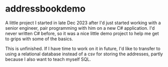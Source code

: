# addressbookdemo

A little project I started in late Dec 2023 after I'd just started working with a senior engineer, pair programming with him on a new C# application. I'd never written C# before, so it was a nice little demo project to help me get to grips with some of the basics.

This is unfinished. If I have time to work on it in future, I'd like to transfer to using a relational database instead of a csv for storing the addresses, partly because I also want to teach myself SQL.
